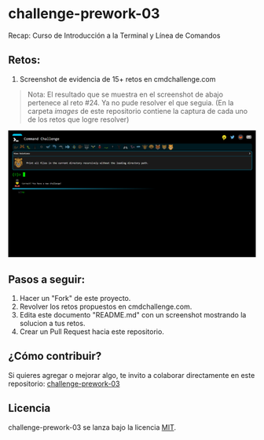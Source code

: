 # challenge-prework-03
Recap: Curso de Introducción a la Terminal y Línea de Comandos

## Retos:

1. Screenshot de evidencia de 15+ retos en cmdchallenge.com

> Nota: El resultado que se muestra en el screenshot de abajo pertenece al reto #24. Ya no pude resolver el que seguia. 
(En la carpeta *images* de este repositorio contiene la captura de cada uno de los retos que logre resolver)

![Ultimo reto terminado](./images/last.png)


## Pasos a seguir:

1. Hacer un "Fork" de este proyecto.
2. Revolver los retos propuestos en cmdchallenge.com.
3. Edita este documento "README.md" con un screenshot mostrando la solucion a tus retos.
4. Crear un Pull Request hacia este repositorio.

## ¿Cómo contribuir?

Si quieres agregar o mejorar algo, te invito a colaborar directamente en este repositorio: [challenge-prework-03](https://github.com/platzimaster/challenge-prework-03/)

## Licencia

challenge-prework-03 se lanza bajo la licencia [MIT](https://opensource.org/licenses/MIT).
